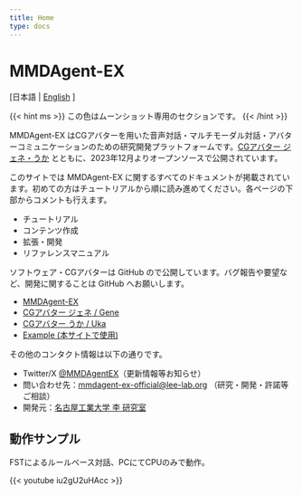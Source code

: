 ```yaml
---
title: Home
type: docs
---
```

# MMDAgent-EX

[日本語 | [English](/../) ]

{{< hint ms >}}
この色はムーンショット専用のセクションです。
{{< /hint >}}

MMDAgent-EX はCGアバターを用いた音声対話・マルチモーダル対話・アバターコミュニケーションのための研究開発プラットフォームです。[CGアバター ジェネ・うか](https://www.slp.nitech.ac.jp/avatar/) とともに、2023年12月よりオープンソースで公開されています。

このサイトでは MMDAgent-EX に関するすべてのドキュメントが掲載されています。初めての方はチュートリアルから順に読み進めてください。各ページの下部からコメントも行えます。

- チュートリアル
- コンテンツ作成
- 拡張・開発
- リファレンスマニュアル

ソフトウェア・CGアバターは GitHub ので公開しています。バグ報告や要望など、開発に関することは GitHub へお願いします。

- [MMDAgent-EX](https://github.com/mmdagent-ex/MMDAgent-EX)
- [CGアバター ジェネ / Gene](https://github.com/mmdagent-ex/gene)
- [CGアバター うか / Uka](https://github.com/mmdagent-ex/uka)
- [Example (本サイトで使用)](https://github.com/mmdagent-ex/example)

その他のコンタクト情報は以下の通りです。

- Twitter/X [@MMDAgentEX](https://twitter.com/MMDAgentEX)（更新情報等お知らせ）
- 問い合わせ先：mmdagent-ex-official@lee-lab.org （研究・開発・許諾等ご相談）
- 開発元：[名古屋工業大学 李 研究室](https://www.slp.nitech.ac.jp/)

## 動作サンプル

FSTによるルールベース対話、PCにてCPUのみで動作。

{{< youtube iu2gU2uHAcc >}}